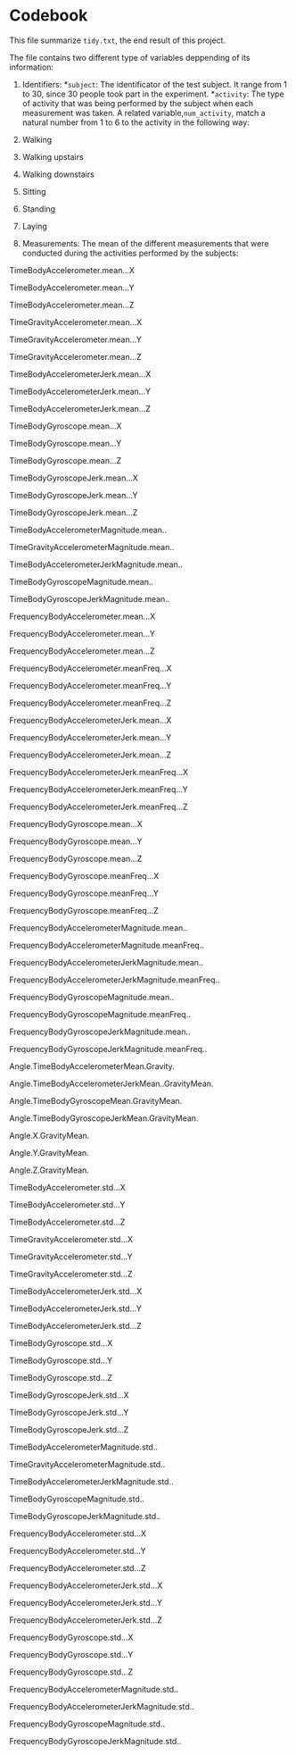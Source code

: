 # Codebook
This file summarize `tidy.txt`, the end result of this project.

The file contains two different type of variables deppending of its information:
1. Identifiers: 
*`subject`: The identificator of the test subject. It range from 1 to 30, since 30 people took part in the experiment.
*`activity`: The type of activity that was being performed by the subject when each measurement was taken. A related variable,`num_activity`, match a natural number from 1 to 6 to the activity in the following way:
  1. Walking
  2. Walking upstairs
  3. Walking downstairs
  4. Sitting
  5. Standing
  6. Laying

2. Measurements: The mean of the different measurements that were conducted during the activities performed by the subjects:

 TimeBodyAccelerometer.mean...X
 
 TimeBodyAccelerometer.mean...Y
 
 TimeBodyAccelerometer.mean...Z  
 
 TimeGravityAccelerometer.mean...X     
 
 TimeGravityAccelerometer.mean...Y    
 
 TimeGravityAccelerometer.mean...Z                
 
 TimeBodyAccelerometerJerk.mean...X  
 
 TimeBodyAccelerometerJerk.mean...Y  
 
 TimeBodyAccelerometerJerk.mean...Z                
 
 TimeBodyGyroscope.mean...X         
 
 TimeBodyGyroscope.mean...Y          
 
 TimeBodyGyroscope.mean...Z 
 
 TimeBodyGyroscopeJerk.mean...X    
 
 TimeBodyGyroscopeJerk.mean...Y  
 
 TimeBodyGyroscopeJerk.mean...Z     
 
 TimeBodyAccelerometerMagnitude.mean..   
 
 TimeGravityAccelerometerMagnitude.mean..     
 
 TimeBodyAccelerometerJerkMagnitude.mean..    
 
 TimeBodyGyroscopeMagnitude.mean..         
 
 TimeBodyGyroscopeJerkMagnitude.mean..    
 
 FrequencyBodyAccelerometer.mean...X       
 
 FrequencyBodyAccelerometer.mean...Y       
 
 FrequencyBodyAccelerometer.mean...Z      
 
 FrequencyBodyAccelerometer.meanFreq...X   
 
 FrequencyBodyAccelerometer.meanFreq...Y     
 
 FrequencyBodyAccelerometer.meanFreq...Z     
 
 FrequencyBodyAccelerometerJerk.mean...X    
 
 FrequencyBodyAccelerometerJerk.mean...Y     
 
 FrequencyBodyAccelerometerJerk.mean...Z      
 
 FrequencyBodyAccelerometerJerk.meanFreq...X   
 
 FrequencyBodyAccelerometerJerk.meanFreq...Y    
 
 FrequencyBodyAccelerometerJerk.meanFreq...Z    
 
 FrequencyBodyGyroscope.mean...X                
 
 FrequencyBodyGyroscope.mean...Y              
 
 FrequencyBodyGyroscope.mean...Z              
 
 FrequencyBodyGyroscope.meanFreq...X           
 
FrequencyBodyGyroscope.meanFreq...Y              

FrequencyBodyGyroscope.meanFreq...Z             

FrequencyBodyAccelerometerMagnitude.mean..        

FrequencyBodyAccelerometerMagnitude.meanFreq..  

FrequencyBodyAccelerometerJerkMagnitude.mean.. 

FrequencyBodyAccelerometerJerkMagnitude.meanFreq..

FrequencyBodyGyroscopeMagnitude.mean..      

FrequencyBodyGyroscopeMagnitude.meanFreq..        

FrequencyBodyGyroscopeJerkMagnitude.mean..        

FrequencyBodyGyroscopeJerkMagnitude.meanFreq..    

Angle.TimeBodyAccelerometerMean.Gravity.         

Angle.TimeBodyAccelerometerJerkMean..GravityMean.

Angle.TimeBodyGyroscopeMean.GravityMean.      

Angle.TimeBodyGyroscopeJerkMean.GravityMean.    

Angle.X.GravityMean.                           

Angle.Y.GravityMean.            

Angle.Z.GravityMean.         

TimeBodyAccelerometer.std...X    

TimeBodyAccelerometer.std...Y    

TimeBodyAccelerometer.std...Z    

TimeGravityAccelerometer.std...X  

TimeGravityAccelerometer.std...Y  

TimeGravityAccelerometer.std...Z    

TimeBodyAccelerometerJerk.std...X    

TimeBodyAccelerometerJerk.std...Y      

TimeBodyAccelerometerJerk.std...Z    

TimeBodyGyroscope.std...X           

TimeBodyGyroscope.std...Y         

TimeBodyGyroscope.std...Z          

TimeBodyGyroscopeJerk.std...X          

TimeBodyGyroscopeJerk.std...Y          

TimeBodyGyroscopeJerk.std...Z         

TimeBodyAccelerometerMagnitude.std..     

TimeGravityAccelerometerMagnitude.std..    

TimeBodyAccelerometerJerkMagnitude.std..   

TimeBodyGyroscopeMagnitude.std..          

TimeBodyGyroscopeJerkMagnitude.std..       

FrequencyBodyAccelerometer.std...X        

FrequencyBodyAccelerometer.std...Y    

FrequencyBodyAccelerometer.std...Z    

FrequencyBodyAccelerometerJerk.std...X      

FrequencyBodyAccelerometerJerk.std...Y        

FrequencyBodyAccelerometerJerk.std...Z       

FrequencyBodyGyroscope.std...X        

FrequencyBodyGyroscope.std...Y       

FrequencyBodyGyroscope.std...Z         

FrequencyBodyAccelerometerMagnitude.std..  

FrequencyBodyAccelerometerJerkMagnitude.std..    

FrequencyBodyGyroscopeMagnitude.std..        

FrequencyBodyGyroscopeJerkMagnitude.std..         
